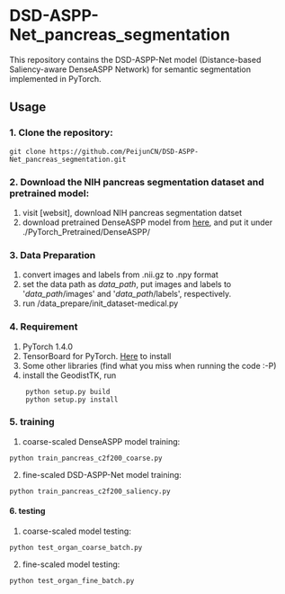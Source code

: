 # DSD-ASPP-Net_pancreas_segmentation
This repository contains the DSD-ASPP-Net model (Distance-based Saliency-aware DenseASPP Network) for semantic segmentation implemented in PyTorch.


## Usage

### 1.  **Clone the repository:**<br />

```
git clone https://github.com/PeijunCN/DSD-ASPP-Net_pancreas_segmentation.git
```


### 2. **Download the NIH pancreas segmentation dataset and pretrained model:**<br/>
1. visit [websit], download NIH pancreas segmentation datset
2. download pretrained DenseASPP model from [here](https://drive.google.com/drive/folders/10fxALtmJ5IaUmhRuMsJbef40JGoWQz7n?usp=sharing), and put it under ./PyTorch_Pretrained/DenseASPP/
### 3. Data Preparation
1. convert images and labels from .nii.gz to .npy format
2. set the data path as *data_path*, put images and labels to '*data_path*/images' and '*data_path*/labels', respectively. 
3. run /data_prepare/init_dataset-medical.py

### 4. Requirement
1. PyTorch 1.4.0
2. TensorBoard for PyTorch. [Here](https://github.com/lanpa/tensorboard-pytorch)  to install
3. Some other libraries (find what you miss when running the code :-P)
4. install the GeodistTK, run
```
    python setup.py build
    python setup.py install 
```
### 5. training
1. coarse-scaled DenseASPP model training:
```
python train_pancreas_c2f200_coarse.py
```
2. fine-scaled DSD-ASPP-Net model training:
```
python train_pancreas_c2f200_saliency.py
```
#### 6. testing
1. coarse-scaled model testing:
```
python test_organ_coarse_batch.py
```
2. fine-scaled model testing:
```
python test_organ_fine_batch.py
``` 
